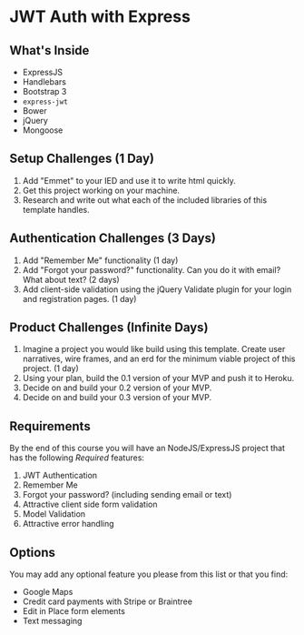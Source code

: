 # JWT Auth with Express

## What's Inside 

* ExpressJS
* Handlebars
* Bootstrap 3
* `express-jwt`
* Bower
* jQuery
* Mongoose

## Setup Challenges (1 Day)

1. Add "Emmet" to your IED and use it to write html quickly.
1. Get this project working on your machine.
1. Research and write out what each of the included libraries of this template handles.

## Authentication Challenges (3 Days)

1. Add "Remember Me" functionality (1 day)
2. Add "Forgot your password?" functionality. Can you do it with email? What about text? (2 days)
3. Add client-side validation using the jQuery Validate plugin for your login and registration pages. (1 day)

## Product Challenges (Infinite Days)

1. Imagine a project you would like build using this template. Create user narratives, wire frames, and an erd for the minimum viable project of this project. (1 day)
2. Using your plan, build the 0.1 version of your MVP and push it to Heroku.
3. Decide on and build your 0.2 version of your MVP.
4. Decide on and build your 0.3 version of your MVP.

## Requirements

By the end of this course you will have an NodeJS/ExpressJS project that has the following *Required* features:

1. JWT Authentication
2. Remember Me 
3. Forgot your password? (including sending email or text)
4. Attractive client side form validation
5. Model Validation
6. Attractive error handling

## Options

You may add any optional feature you please from this list or that you find:

* Google Maps
* Credit card payments with Stripe or Braintree
* Edit in Place form elements
* Text messaging 


